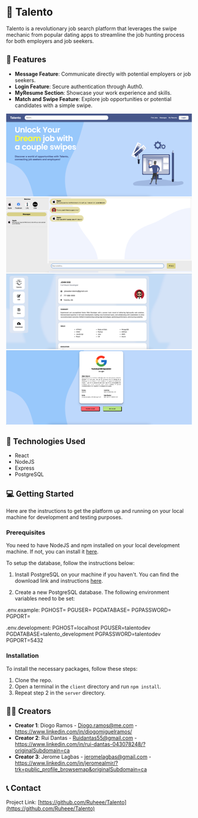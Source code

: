 # 🚀 Talento

Talento is a revolutionary job search platform that leverages the swipe mechanic from popular dating apps to streamline the job hunting process for both employers and job seekers.

## 📌 Features

- **Message Feature**: Communicate directly with potential employers or job seekers.
- **Login Feature**: Secure authentication through Auth0.
- **MyResume Section**: Showcase your work experience and skills.
- **Match and Swipe Feature**: Explore job opportunities or potential candidates with a simple swipe.

![Homepage](./assets/homepage.png)
![Messages](./assets/messages.png)
![MyResume](./assets/myresume.png)
![Swipe](./assets/swipe.png)

## 🔧 Technologies Used

- React
- NodeJS
- Express
- PostgreSQL

## 💻 Getting Started

Here are the instructions to get the platform up and running on your local machine for development and testing purposes.

### Prerequisites

You need to have NodeJS and npm installed on your local development machine. If not, you can install it [here](https://nodejs.org/en/download/).

To setup the database, follow the instructions below:

1. Install PostgreSQL on your machine if you haven't. You can find the download link and instructions [here](https://www.postgresql.org/download/).

2. Create a new PostgreSQL database. The following environment variables need to be set:

.env.example:
PGHOST=
PGUSER=
PGDATABASE=
PGPASSWORD=
PGPORT=

.env.development:
PGHOST=localhost
PGUSER=talentodev
PGDATABASE=talento_development
PGPASSWORD=talentodev
PGPORT=5432


### Installation

To install the necessary packages, follow these steps:

1. Clone the repo.
2. Open a terminal in the `client` directory and run `npm install`.
3. Repeat step 2 in the `server` directory.

## 👨‍💻 Creators

- **Creator 1**: Diogo Ramos - Diogo.ramos@me.com - https://www.linkedin.com/in/diogomiguelramos/
- **Creator 2**: Rui Dantas - Ruidantas55@gmail.com - https://www.linkedin.com/in/rui-dantas-043078248/?originalSubdomain=ca
- **Creator 3**: Jerome Lagbas - jeromelagbas@gmail.com - https://www.linkedin.com/in/jeromealmir/?trk=public_profile_browsemap&originalSubdomain=ca

## 📞 Contact

Project Link: [https://github.com/Ruheee/Talento](https://github.com/Ruheee/Talento)
